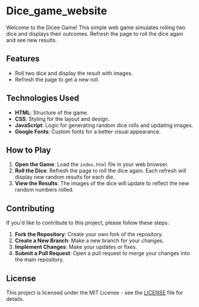 # Dice_game_website

Welcome to the Dicee Game! This simple web game simulates rolling two dice and displays their outcomes. Refresh the page to roll the dice again and see new results.

## Features
- Roll two dice and display the result with images.
- Refresh the page to get a new roll.

## Technologies Used
- **HTML**: Structure of the game.
- **CSS**: Styling for the layout and design.
- **JavaScript**: Logic for generating random dice rolls and updating images.
- **Google Fonts**: Custom fonts for a better visual appearance.

## How to Play

1. **Open the Game**: Load the `index.html` file in your web browser.
2. **Roll the Dice**: Refresh the page to roll the dice again. Each refresh will display new random results for each die.
3. **View the Results**: The images of the dice will update to reflect the new random numbers rolled.

## Contributing

If you'd like to contribute to this project, please follow these steps:

1. **Fork the Repository**: Create your own fork of the repository.
2. **Create a New Branch**: Make a new branch for your changes.
3. **Implement Changes**: Make your updates or fixes.
4. **Submit a Pull Request**: Open a pull request to merge your changes into the main repository.

## License

This project is licensed under the MIT License - see the [LICENSE](LICENSE) file for details.

